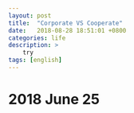 ```yaml
---
layout: post
title:  "Corporate VS Cooperate"
date:   2018-08-28 18:51:01 +0800
categories: life
description: >
    try 
tags: [english] 
---
```


# 2018 June 25
